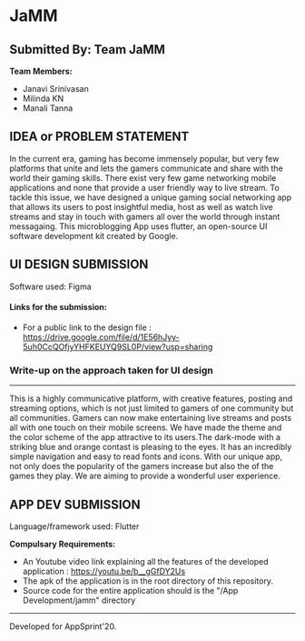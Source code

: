 
# JaMM

  
## Submitted By: Team JaMM

**Team Members:**
- Janavi Srinivasan
- Milinda KN
- Manali Tanna

## IDEA or PROBLEM STATEMENT
 In the current era, gaming has become immensely popular, but very few platforms that unite and lets the gamers communicate and share with the world their gaming skills. There exist very few game networking mobile applications and none that provide a user friendly way to live stream. To tackle this issue, we have designed a unique gaming social networking app that allows its users to post insightful media, host as well as watch live streams and stay in touch with gamers all over the world through instant messagaing. This microblogging App uses flutter, an open-source UI software development kit created by Google.  

## UI DESIGN SUBMISSION
Software used: Figma

#### Links for the submission: 
 - For a public link to the design file : https://drive.google.com/file/d/1E56hJyy-5uh0CcQOfjyYHFKEUYQ9SL0P/view?usp=sharing


### Write-up on the approach taken for UI design
---
This is a highly communicative platform, with creative features, posting and streaming options, which is not just limited to gamers of one community but all communities. Gamers can now make entertaining live streams and posts all with one touch on their mobile screens. We have made the theme and the color scheme of the app attractive to its users.The dark-mode with a striking blue and orange contast is pleasing to the eyes. It has an incredibly simple navigation and easy to read fonts and icons. With our unique app, not only does the popularity of the gamers increase but also the of the games they play. We are aiming to provide a wonderful user experience.


## APP DEV SUBMISSION
Language/framework used: Flutter

**Compulsary Requirements:**
- An Youtube video link explaining all the features of the developed application : https://youtu.be/b__gGfDY2Us
- The apk of the application is in the root directory of this repository.
- Source code for the entire application should is the "/App Development/jamm" directory

---
Developed for AppSprint'20.
